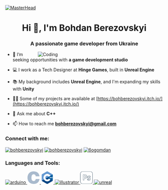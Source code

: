 [![MasterHead](https://flow-user-images.s3.us-west-1.amazonaws.com/prompt/k-0L06sJymOtQNtpLFtmp/1704897765247)](https://bohberezovskyi.io)
<h1 align="center">Hi 👋, I'm Bohdan Berezovskyi</h1>
<h3 align="center">A passionate game developer from Ukraine</h3>
<img align="right" alt="Coding" width="400" src="https://i.pinimg.com/originals/81/17/8b/81178b47a8598f0c81c4799f2cdd4057.gif">


- 💼 I’m seeking opportunities with **a game development studio**

- 💻 I work as a Tech Designer at **Hinge Games**, built in **Unreal Engine**

- 📚 My background includes **Unreal Engine**, and I'm expanding my skills with **Unity**

- 👨‍💻 Some of my projects are available at [https://bohberezovskyi.itch.io/](https://bohberezovskyi.itch.io/)

- 💬 Ask me about **C++**

- 📫 How to reach me **bohberezovskyi@gmail.com**

<h3 align="left">Connect with me:</h3>
<p align="left">
<a href="https://linkedin.com/in/bohberezovskyi" target="blank"><img align="center" src="https://raw.githubusercontent.com/rahuldkjain/github-profile-readme-generator/master/src/images/icons/Social/linked-in-alt.svg" alt="bohberezovskyi" height="30" width="40" /></a>
<a href="https://fb.com/bohberezovskyi" target="blank"><img align="center" src="https://raw.githubusercontent.com/rahuldkjain/github-profile-readme-generator/master/src/images/icons/Social/facebook.svg" alt="bohberezovskyi" height="30" width="40" /></a>
<a href="https://instagram.com/bohberezovskyi" target="blank"><img align="center" src="https://raw.githubusercontent.com/rahuldkjain/github-profile-readme-generator/master/src/images/icons/Social/instagram.svg" alt="6ogomdan" height="30" width="40" /></a>
</p>

<h3 align="left">Languages and Tools:</h3>
<p align="left"> <a href="https://www.arduino.cc/" target="_blank" rel="noreferrer"> <img src="https://cdn.worldvectorlogo.com/logos/arduino-1.svg" alt="arduino" width="40" height="40"/> </a> <a href="https://www.cprogramming.com/" target="_blank" rel="noreferrer"> <img src="https://raw.githubusercontent.com/devicons/devicon/master/icons/c/c-original.svg" alt="c" width="40" height="40"/> </a> <a href="https://www.w3schools.com/cpp/" target="_blank" rel="noreferrer"> <img src="https://raw.githubusercontent.com/devicons/devicon/master/icons/cplusplus/cplusplus-original.svg" alt="cplusplus" width="40" height="40"/> </a> <a href="https://www.adobe.com/in/products/illustrator.html" target="_blank" rel="noreferrer"> <img src="https://www.vectorlogo.zone/logos/adobe_illustrator/adobe_illustrator-icon.svg" alt="illustrator" width="40" height="40"/> </a> <a href="https://www.photoshop.com/en" target="_blank" rel="noreferrer"> <img src="https://raw.githubusercontent.com/devicons/devicon/master/icons/photoshop/photoshop-line.svg" alt="photoshop" width="40" height="40"/> </a> <a href="https://unrealengine.com/" target="_blank" rel="noreferrer"> <img src="https://raw.githubusercontent.com/kenangundogan/fontisto/036b7eca71aab1bef8e6a0518f7329f13ed62f6b/icons/svg/brand/unreal-engine.svg" alt="unreal" width="40" height="40"/> </a> </p>
